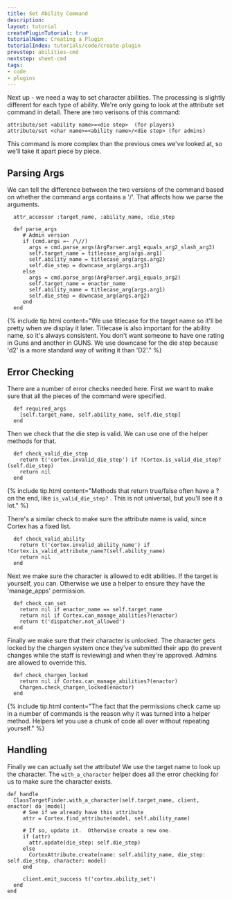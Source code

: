 ```yaml
---
title: Set Ability Command
description:
layout: tutorial
createPluginTutorial: true
tutorialName: Creating a Plugin
tutorialIndex: tutorials/code/create-plugin
prevstep: abilities-cmd
nextstep: sheet-cmd
tags: 
- code
- plugins
---
```


Next up - we need a way to set character abilities.  The processing is slightly different for each type of ability.   We're only going to look at the attribute set command in detail.  There are two verisons of this command:

    attribute/set <ability name>=<die step>  (for players)
    attribute/set <char name>=<ability name>/<die step> (for admins)

This command is more complex than the previous ones we've looked at, so we'll take it apart piece by piece.

## Parsing Args

We can tell the difference between the two versions of the command based on whether the command args contains a '/'.  That affects how we parse the arguments.

      attr_accessor :target_name, :ability_name, :die_step
      
      def parse_args
         # Admin version
         if (cmd.args =~ /\//)
           args = cmd.parse_args(ArgParser.arg1_equals_arg2_slash_arg3)
           self.target_name = titlecase_arg(args.arg1)
           self.ability_name = titlecase_arg(args.arg2)
           self.die_step = downcase_arg(args.arg3)
         else
           args = cmd.parse_args(ArgParser.arg1_equals_arg2)
           self.target_name = enactor_name
           self.ability_name = titlecase_arg(args.arg1)
           self.die_step = downcase_arg(args.arg2)
         end
      end

{% include tip.html content="We use titlecase for the target name so it'll be pretty when we display it later.  Titlecase is also important for the ability name, so it's always consistent.  You don't want someone to have one rating in Guns and another in GUNS.  We use downcase for the die step because 'd2' is a more standard way of writing it than 'D2'." %}

## Error Checking

There are a number of error checks needed here.  First we want to make sure that all the pieces of the command were specified.

      def required_args
        [self.target_name, self.ability_name, self.die_step]
      end

Then we check that the die step is valid.  We can use one of the helper methods for that.

      def check_valid_die_step
        return t('cortex.invalid_die_step') if !Cortex.is_valid_die_step?(self.die_step)
        return nil
      end

{% include tip.html content="Methods that return true/false often have a ? on the end, like  <code>is_valid_die_step?</code> .  This is not universal, but you'll see it a lot." %}

There's a similar check to make sure the attribute name is valid, since Cortex has a fixed list.

      def check_valid_ability
        return t('cortex.invalid_ability_name') if !Cortex.is_valid_attribute_name?(self.ability_name)
        return nil
      end

Next we make sure the character is allowed to edit abilities.  If the target is yourself, you can.  Otherwise we use a helper to ensure they have the 'manage_apps' permission.

      def check_can_set
        return nil if enactor_name == self.target_name
        return nil if Cortex.can_manage_abilities?(enactor)
        return t('dispatcher.not_allowed')
      end      

Finally we make sure that their character is unlocked.  The character gets locked by the chargen system once they've submitted their app (to prevent changes while the staff is reviewing) and when they're approved.  Admins are allowed to override this.

      def check_chargen_locked
        return nil if Cortex.can_manage_abilities?(enactor)
        Chargen.check_chargen_locked(enactor)
      end

{% include tip.html content="The fact that the permissions check came up in a number of commands is the reason why it was turned into a helper method.  Helpers let you use a chunk of code all over without repeating yourself." %}

## Handling

Finally we can actually set the attribute!   We use the target name to look up the character.  The `with_a_character` helper does all the error checking for us to make sure the character exists.

          
    def handle
      ClassTargetFinder.with_a_character(self.target_name, client, enactor) do |model|
         # See if we already have this attribute
         attr = Cortex.find_attribute(model, self.ability_name)
         
         # If so, update it.  Otherwise create a new one.
         if (attr)
           attr.update(die_step: self.die_step)
         else
           CortexAttribute.create(name: self.ability_name, die_step: self.die_step, character: model)
         end
         
         client.emit_success t('cortex.ability_set')
      end
    end